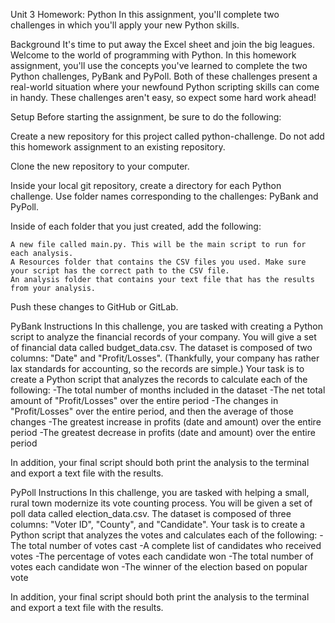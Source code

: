 Unit 3 Homework: Python
In this assignment, you'll complete two challenges in which you'll apply your new Python skills.

Background
It's time to put away the Excel sheet and join the big leagues. Welcome to the world of programming with Python. In this homework assignment, you'll use the concepts you've learned to complete the two Python challenges, PyBank and PyPoll.
Both of these challenges present a real-world situation where your newfound Python scripting skills can come in handy. These challenges aren't easy, so expect some hard work ahead!

Setup
Before starting the assignment, be sure to do the following:

  Create a new repository for this project called python-challenge. Do not add this homework assignment to an existing repository.

  Clone the new repository to your computer.

  Inside your local git repository, create a directory for each Python challenge. Use folder names corresponding to the challenges: PyBank and  PyPoll.

  Inside of each folder that you just created, add the following:

    A new file called main.py. This will be the main script to run for each analysis.
    A Resources folder that contains the CSV files you used. Make sure your script has the correct path to the CSV file.
    An analysis folder that contains your text file that has the results from your analysis.

Push these changes to GitHub or GitLab.

PyBank Instructions
In this challenge, you are tasked with creating a Python script to analyze the financial records of your company. You will give a set of financial data called budget_data.csv. The dataset is composed of two columns: "Date" and "Profit/Losses". (Thankfully, your company has rather lax standards for accounting, so the records are simple.)
Your task is to create a Python script that analyzes the records to calculate each of the following:
  -The total number of months included in the dataset
  -The net total amount of "Profit/Losses" over the entire period
  -The changes in "Profit/Losses" over the entire period, and then the average of those changes
  -The greatest increase in profits (date and amount) over the entire period
  -The greatest decrease in profits (date and amount) over the entire period

In addition, your final script should both print the analysis to the terminal and export a text file with the results.

PyPoll Instructions
In this challenge, you are tasked with helping a small, rural town modernize its vote counting process.
You will be given a set of poll data called election_data.csv. The dataset is composed of three columns: "Voter ID", "County", and "Candidate". Your task is to         create a Python script that analyzes the votes and calculates each of the following:
  -The total number of votes cast
  -A complete list of candidates who received votes
  -The percentage of votes each candidate won
  -The total number of votes each candidate won
  -The winner of the election based on popular vote

In addition, your final script should both print the analysis to the terminal and export a text file with the results.

